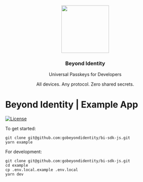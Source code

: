 <p align="center">
   <br/>
   <a href="https://developers.beyondidentity.com" target="_blank"><img src="https://user-images.githubusercontent.com/238738/178780350-489309c5-8fae-4121-a20b-562e8025c0ee.png" width="150px" ></a>
   <h3 align="center">Beyond Identity</h3>
   <p align="center">Universal Passkeys for Developers</p>
   <p align="center">
   All devices. Any protocol. Zero shared secrets.
   </p>
</p>

# Beyond Identity | Example App

[![License](https://img.shields.io/badge/License-Apache%202.0-blue.svg)](https://opensource.org/licenses/Apache-2.0)

To get started:

```
git clone git@github.com:gobeyondidentity/bi-sdk-js.git
yarn example
```

For development:

```
git clone git@github.com:gobeyondidentity/bi-sdk-js.git
cd example
cp .env.local.example .env.local
yarn dev
```

